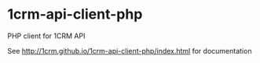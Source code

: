 # 1crm-api-client-php
PHP client for 1CRM API


See http://1crm.github.io/1crm-api-client-php/index.html for documentation
